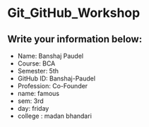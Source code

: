 # Git_GitHub_Workshop

## Write your information below:

- Name: Banshaj Paudel
- Course: BCA
- Semester: 5th
- GitHub ID: Banshaj-Paudel
- Profession: Co-Founder
- name: famous 
- sem: 3rd 
- day: friday
- college : madan bhandari 